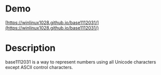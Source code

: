 # Demo
[https://winlinux1028.github.io/base1112031/](https://winlinux1028.github.io/base1112031/)

# Description
base1112031 is a way to represent numbers using all Unicode characters except ASCII control characters.